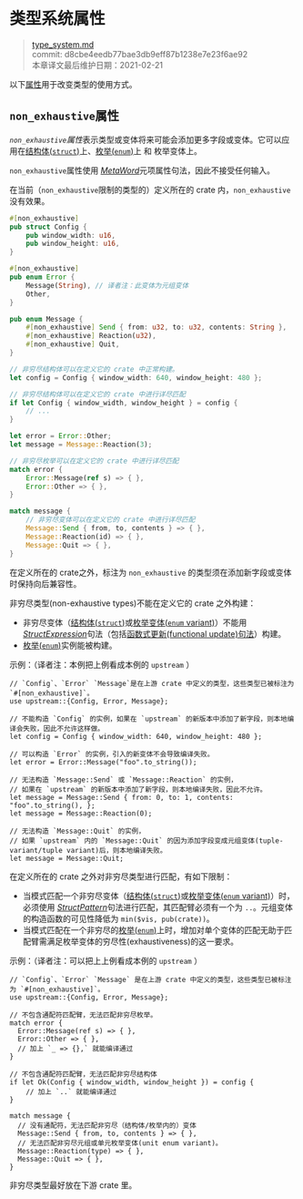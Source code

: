 # 类型系统属性

>[type_system.md](https://github.com/rust-lang/reference/blob/master/src/attributes/type_system.md)\
>commit: d8cbe4eedb77bae3db9eff87b1238e7e23f6ae92 \
>本章译文最后维护日期：2021-02-21

以下[属性][attributes]用于改变类型的使用方式。

## `non_exhaustive`属性

*`non_exhaustive`属性*表示类型或变体将来可能会添加更多字段或变体。它可以应用在[结构体(`struct`)][struct]上、[枚举(`enum`)][enum]上 和 枚举变体上。

`non_exhaustive`属性使用 [_MetaWord_]元项属性句法，因此不接受任何输入。

在当前（`non_exhaustive`限制的类型的）定义所在的 crate 内，`non_exhaustive` 没有效果。

```rust
#[non_exhaustive]
pub struct Config {
    pub window_width: u16,
    pub window_height: u16,
}

#[non_exhaustive]
pub enum Error {
    Message(String), // 译者注：此变体为元组变体
    Other,
}

pub enum Message {
    #[non_exhaustive] Send { from: u32, to: u32, contents: String },
    #[non_exhaustive] Reaction(u32),
    #[non_exhaustive] Quit,
}

// 非穷尽结构体可以在定义它的 crate 中正常构建。
let config = Config { window_width: 640, window_height: 480 };

// 非穷尽结构体可以在定义它的 crate 中进行详尽匹配
if let Config { window_width, window_height } = config {
    // ...
}

let error = Error::Other;
let message = Message::Reaction(3);

// 非穷尽枚举可以在定义它的 crate 中进行详尽匹配
match error {
    Error::Message(ref s) => { },
    Error::Other => { },
}

match message {
    // 非穷尽变体可以在定义它的 crate 中进行详尽匹配
    Message::Send { from, to, contents } => { },
    Message::Reaction(id) => { },
    Message::Quit => { },
}
```

在定义所在的 crate之外，标注为 `non_exhaustive` 的类型须在添加新字段或变体时保持向后兼容性。

非穷尽类型(non-exhaustive types)不能在定义它的 crate 之外构建：

- 非穷尽变体（[结构体(`struct`)][struct]或[枚举变体(`enum` variant)][enum]）不能用 [_StructExpression_]句法（包括[函数式更新(functional update)句法][functional update syntax]）构建。
- [枚举(`enum`)][enum]实例能被构建。

示例：（译者注：本例把上例看成本例的 `upstream` ）
<!-- ignore: requires external crates -->
```rust,ignore
// `Config`、`Error` `Message`是在上游 crate 中定义的类型，这些类型已被标注为 `#[non_exhaustive]`。
use upstream::{Config, Error, Message};

// 不能构造 `Config` 的实例，如果在 `upstream` 的新版本中添加了新字段，则本地编译会失败，因此不允许这样做。
let config = Config { window_width: 640, window_height: 480 };

// 可以构造 `Error` 的实例，引入的新变体不会导致编译失败。
let error = Error::Message("foo".to_string());

// 无法构造 `Message::Send` 或 `Message::Reaction` 的实例，
// 如果在 `upstream` 的新版本中添加了新字段，则本地编译失败，因此不允许。
let message = Message::Send { from: 0, to: 1, contents: "foo".to_string(), };
let message = Message::Reaction(0);

// 无法构造 `Message::Quit` 的实例，
// 如果 `upstream` 内的 `Message::Quit` 的因为添加字段变成元组变体(tuple-variant/tuple variant)后，则本地编译失败。
let message = Message::Quit;
```

在定义所在的 crate 之外对非穷尽类型进行匹配，有如下限制：

- 当模式匹配一个非穷尽变体（[结构体(`struct`)][struct]或[枚举变体(`enum` variant)][enum]）时，必须使用 [_StructPattern_]句法进行匹配，其匹配臂必须有一个为 `..`。元组变体的构造函数的可见性降低为 `min($vis, pub(crate))`。
- 当模式匹配在一个非穷尽的[枚举(`enum`)][enum]上时，增加对单个变体的匹配无助于匹配臂需满足枚举变体的穷尽性(exhaustiveness)的这一要求。

示例：（译者注：可以把上上例看成本例的 `upstream` ）
<!-- ignore: requires external crates -->
```rust, ignore
// `Config`、`Error` `Message` 是在上游 crate 中定义的类型，这些类型已被标注为 `#[non_exhaustive]`。
use upstream::{Config, Error, Message};

// 不包含通配符匹配臂，无法匹配非穷尽枚举。
match error {
  Error::Message(ref s) => { },
  Error::Other => { },
  // 加上 `_ => {},` 就能编译通过
}

// 不包含通配符匹配臂，无法匹配非穷尽结构体
if let Ok(Config { window_width, window_height }) = config {
    // 加上 `..` 就能编译通过
}

match message {
  // 没有通配符，无法匹配非穷尽（结构体/枚举内的）变体
  Message::Send { from, to, contents } => { },
  // 无法匹配非穷尽元组或单元枚举变体(unit enum variant)。
  Message::Reaction(type) => { },
  Message::Quit => { },
}
```

非穷尽类型最好放在下游 crate 里。

[_MetaWord_]: ../attributes.md#meta-item-attribute-syntax
[_StructExpression_]: ../expressions/struct-expr.md
[_StructPattern_]: ../patterns.md#struct-patterns
[_TupleStructPattern_]: ../patterns.md#tuple-struct-patterns
[`if let`]: ../expressions/if-expr.md#if-let-expressions
[`match`]: ../expressions/match-expr.md
[attributes]: ../attributes.md
[enum]: ../items/enumerations.md
[functional update syntax]: ../expressions/struct-expr.md#functional-update-syntax
[struct]: ../items/structs.md
